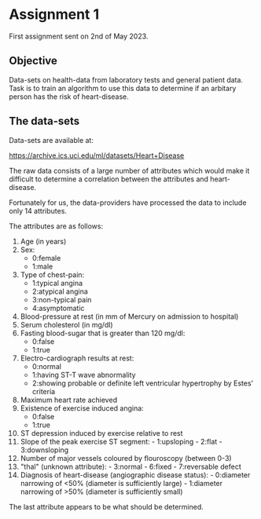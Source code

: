 # Assignment 1

First assignment sent on 2nd of May 2023.

## Objective
Data-sets on health-data from laboratory tests and general patient data. Task
is to train an algorithm to use this data to determine if an arbitary person
has the risk of heart-disease.

## The data-sets
Data-sets are available at: 

https://archive.ics.uci.edu/ml/datasets/Heart+Disease

The raw data consists of a large number of attributes which would make it 
difficult to determine a correlation between the attributes and heart-disease.

Fortunately for us, the data-providers have processed the data to include only
14 attributes.

The attributes are as follows:

  1. Age (in years)
  2. Sex:
     - 0:female
     - 1:male
  3. Type of chest-pain:
     - 1:typical angina
     - 2:atypical angina
     - 3:non-typical pain
     - 4:asymptomatic
  4. Blood-pressure at rest (in mm of Mercury on admission to hospital)
  5. Serum cholesterol (in mg/dl)
  6. Fasting blood-sugar that is greater than 120 mg/dl:
     - 0:false
     - 1:true
  7. Electro-cardiograph results at rest:
     - 0:normal
     - 1:having ST-T wave abnormality
     - 2:showing probable or definite left ventricular hypertrophy by Estes' criteria
  8. Maximum heart rate achieved
  9. Existence of exercise induced angina:
     - 0:false
     - 1:true
  10. ST depression induced by exercise relative to rest
  11. Slope of the peak exercise ST segment:
     - 1:upsloping
     - 2:flat
     - 3:downsloping
  12. Number of major vessels coloured by flouroscopy (between 0-3)
  13. "thal" (unknown attribute):
     - 3:normal
     - 6:fixed
     - 7:reversable defect
  14. Diagnosis of heart-disease (angiographic disease status):
     - 0:diameter narrowing of <50% (diameter is sufficiently large)
     - 1:diameter narrowing of >50% (diameter is sufficiently small)

The last attribute appears to be what should be determined.


